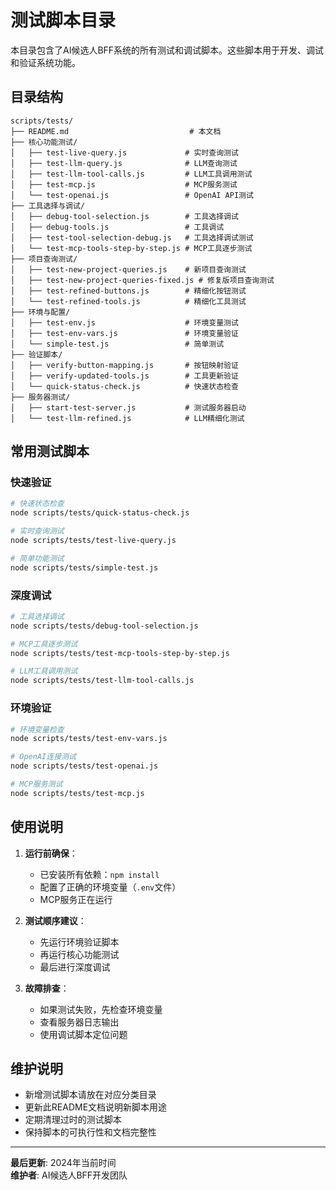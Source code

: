 # 测试脚本目录

本目录包含了AI候选人BFF系统的所有测试和调试脚本。这些脚本用于开发、调试和验证系统功能。

## 目录结构

```
scripts/tests/
├── README.md                           # 本文档
├── 核心功能测试/
│   ├── test-live-query.js             # 实时查询测试
│   ├── test-llm-query.js              # LLM查询测试
│   ├── test-llm-tool-calls.js         # LLM工具调用测试
│   ├── test-mcp.js                    # MCP服务测试
│   └── test-openai.js                 # OpenAI API测试
├── 工具选择与调试/
│   ├── debug-tool-selection.js        # 工具选择调试
│   ├── debug-tools.js                 # 工具调试
│   ├── test-tool-selection-debug.js   # 工具选择调试测试
│   └── test-mcp-tools-step-by-step.js # MCP工具逐步测试
├── 项目查询测试/
│   ├── test-new-project-queries.js    # 新项目查询测试
│   ├── test-new-project-queries-fixed.js # 修复版项目查询测试
│   ├── test-refined-buttons.js        # 精细化按钮测试
│   └── test-refined-tools.js          # 精细化工具测试
├── 环境与配置/
│   ├── test-env.js                    # 环境变量测试
│   ├── test-env-vars.js               # 环境变量验证
│   └── simple-test.js                 # 简单测试
├── 验证脚本/
│   ├── verify-button-mapping.js       # 按钮映射验证
│   ├── verify-updated-tools.js        # 工具更新验证
│   └── quick-status-check.js          # 快速状态检查
├── 服务器测试/
│   ├── start-test-server.js           # 测试服务器启动
│   └── test-llm-refined.js            # LLM精细化测试
```

## 常用测试脚本

### 快速验证
```bash
# 快速状态检查
node scripts/tests/quick-status-check.js

# 实时查询测试
node scripts/tests/test-live-query.js

# 简单功能测试
node scripts/tests/simple-test.js
```

### 深度调试
```bash
# 工具选择调试
node scripts/tests/debug-tool-selection.js

# MCP工具逐步测试
node scripts/tests/test-mcp-tools-step-by-step.js

# LLM工具调用测试
node scripts/tests/test-llm-tool-calls.js
```

### 环境验证
```bash
# 环境变量检查
node scripts/tests/test-env-vars.js

# OpenAI连接测试
node scripts/tests/test-openai.js

# MCP服务测试
node scripts/tests/test-mcp.js
```

## 使用说明

1. **运行前确保**：
   - 已安装所有依赖：`npm install`
   - 配置了正确的环境变量（`.env`文件）
   - MCP服务正在运行

2. **测试顺序建议**：
   - 先运行环境验证脚本
   - 再运行核心功能测试
   - 最后进行深度调试

3. **故障排查**：
   - 如果测试失败，先检查环境变量
   - 查看服务器日志输出
   - 使用调试脚本定位问题

## 维护说明

- 新增测试脚本请放在对应分类目录
- 更新此README文档说明新脚本用途
- 定期清理过时的测试脚本
- 保持脚本的可执行性和文档完整性

---

**最后更新**: 2024年当前时间  
**维护者**: AI候选人BFF开发团队 